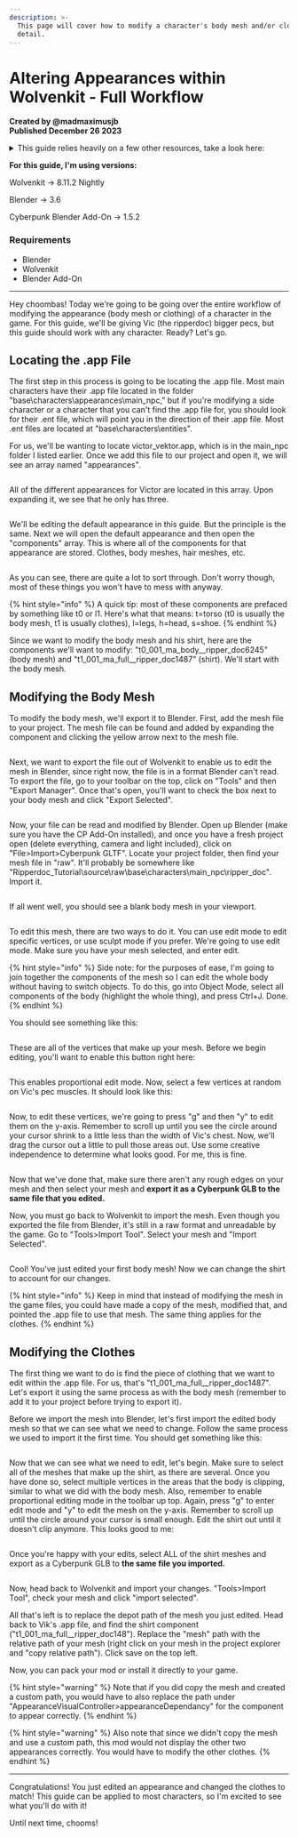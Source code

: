 ```yaml
---
description: >-
  This page will cover how to modify a character's body mesh and/or clothes, in
  detail.
---
```


# Altering Appearances within Wolvenkit - Full Workflow

**Created by @madmaximusjb**\
**Published December 26 2023**

<details>

<summary>This guide relies heavily on a few other resources, take a look here:</summary>

[Appearances: change the looks](https://wiki.redmodding.org/cyberpunk-2077-modding/for-mod-creators/modding-guides/npcs/appearances-change-the-looks#wait-this-isnt-what-i-want)\
[Creating a Mod](https://wiki.redmodding.org/wolvenkit/getting-started/creating-a-mod)\
[Exporting Characters to Blender](https://wiki.redmodding.org/wolvenkit/modding-community/exporting-to-blender)\
[Refit Clothes Easily](https://youtu.be/RK3AAfOHh40?si=2LWG72v\_aVHjhr2b)

</details>

**For this guide, I'm using versions:**

Wolvenkit -> 8.11.2 Nightly

Blender -> 3.6

Cyberpunk Blender Add-On -> 1.5.2

### Requirements

* Blender
* Wolvenkit
* Blender Add-On

***

Hey choombas! Today we're going to be going over the entire workflow of modifying the appearance (body mesh or clothing) of a character in the game. For this guide, we'll be giving Vic (the ripperdoc) bigger pecs, but this guide should work with any character. Ready? Let's go.

## Locating the .app File

The first step in this process is going to be locating the .app file. Most main characters have their .app file located in the folder "base\characters\appearances\main\_npc," but if you're modifying a side character or a character that you can't find the .app file for, you should look for their .ent file, which will point you in the direction of their .app file. Most .ent files are located at "base\characters\entities".

For us, we'll be wanting to locate victor\_vektor.app, which is in the main\_npc folder I listed earlier. Once we add this file to our project and open it, we will see an array named "appearances".

<figure><img src="../../../.gitbook/assets/image (1) (1) (1).png" alt=""><figcaption></figcaption></figure>

All of the different appearances for Victor are located in this array. Upon expanding it, we see that he only has three.

<figure><img src="../../../.gitbook/assets/image (2) (1) (1).png" alt=""><figcaption></figcaption></figure>

We'll be editing the default appearance in this guide. But the principle is the same. Next we will open the default appearance and then open the "components" array. This is where all of the components for that appearance are stored. Clothes, body meshes, hair meshes, etc.&#x20;

<figure><img src="../../../.gitbook/assets/image (3) (1) (1).png" alt=""><figcaption></figcaption></figure>

As you can see, there are quite a lot to sort through. Don't worry though, most of these things you won't have to mess with anyway.

{% hint style="info" %}
A quick tip: most of these components are prefaced by something like t0 or l1. Here's what that means: t=torso (t0 is usually the body mesh, t1 is usually clothes), l=legs, h=head, s=shoe.
{% endhint %}

Since we want to modify the body mesh and his shirt, here are the components we'll want to modify: "t0\_001\_ma\_body\_\_ripper\_doc6245" (body mesh) and "t1\_001\_ma\_full\_\_ripper\_doc1487" (shirt). We'll start with the body mesh.

## Modifying the Body Mesh

To modify the body mesh, we'll export it to Blender. First, add the mesh file to your project. The mesh file can be found and added by expanding the component and clicking the yellow arrow next to the mesh file.

<figure><img src="../../../.gitbook/assets/image (4) (1) (1).png" alt=""><figcaption></figcaption></figure>

Next, we want to export the file out of Wolvenkit to enable us to edit the mesh in Blender, since right now, the file is in a format Blender can't read. To export the file, go to your toolbar on the top, click on "Tools" and then "Export Manager". Once that's open, you'll want to check the box next to your body mesh and click "Export Selected".

<figure><img src="../../../.gitbook/assets/image (5) (1) (1).png" alt=""><figcaption></figcaption></figure>

Now, your file can be read and modified by Blender. Open up Blender (make sure you have the CP Add-On installed), and once you have a fresh project open (delete everything, camera and light included), click on "File>Import>Cyberpunk GLTF". Locate your project folder, then find your mesh file in "raw". It'll probably be somewhere like "Ripperdoc\_Tutorial\source\raw\base\characters\main\_npc\ripper\_doc". Import it.

<figure><img src="../../../.gitbook/assets/image (6) (1).png" alt=""><figcaption></figcaption></figure>

If all went well, you should see a blank body mesh in your viewport.

<figure><img src="../../../.gitbook/assets/image (7).png" alt=""><figcaption></figcaption></figure>

To edit this mesh, there are two ways to do it. You can use edit mode to edit specific vertices, or use sculpt mode if you prefer. We're going to use edit mode. Make sure you have your mesh selected, and enter edit.&#x20;

{% hint style="info" %}
Side note: for the purposes of ease, I'm going to join together the components of the mesh so I can edit the whole body without having to switch objects. To do this, go into Object Mode, select all components of the body (highlight the whole thing), and press Ctrl+J. Done.
{% endhint %}

You should see something like this:

<figure><img src="../../../.gitbook/assets/image (8).png" alt=""><figcaption></figcaption></figure>

These are all of the vertices that make up your mesh. Before we begin editing, you'll want to enable this button right here:

<figure><img src="../../../.gitbook/assets/image (9).png" alt=""><figcaption></figcaption></figure>

This enables proportional edit mode. Now, select a few vertices at random on Vic's pec muscles. It should look like this:

<figure><img src="../../../.gitbook/assets/image (10).png" alt=""><figcaption></figcaption></figure>

Now, to edit these vertices, we're going to press "g" and then "y" to edit them on the y-axis. Remember to scroll up until you see the circle around your cursor shrink to a little less than the width of Vic's chest. Now, we'll drag the cursor out a little to pull those areas out. Use some creative independence to determine what looks good. For me, this is fine.

<figure><img src="../../../.gitbook/assets/image (11).png" alt=""><figcaption></figcaption></figure>

Now that we've done that, make sure there aren't any rough edges on your mesh and then select your mesh and **export it as a Cyberpunk GLB to the same file that you edited.**

Now, you must go back to Wolvenkit to import the mesh. Even though you exported the file from Blender, it's still in a raw format and unreadable by the game. Go to "Tools>Import Tool". Select your mesh and "Import Selected".

<figure><img src="../../../.gitbook/assets/image (12).png" alt=""><figcaption></figcaption></figure>

Cool! You've just edited your first body mesh! Now we can change the shirt to account for our changes.

{% hint style="info" %}
Keep in mind that instead of modifying the mesh in the game files, you could have made a copy of the mesh, modified that, and pointed the .app file to use that mesh. The same thing applies for the clothes.
{% endhint %}

## Modifying the Clothes

The first thing we want to do is find the piece of clothing that we want to edit within the .app file. For us, that's "t1\_001\_ma\_full\_\_ripper\_doc1487". Let's export it using the same process as with the body mesh (remember to add it to your project before trying to export it).

Before we import the mesh into Blender, let's first import the edited body mesh so that we can see what we need to change. Follow the same process we used to import it the first time. You should get something like this:

<figure><img src="../../../.gitbook/assets/image (13).png" alt=""><figcaption></figcaption></figure>

Now that we can see what we need to edit, let's begin. Make sure to select all of the meshes that make up the shirt, as there are several. Once you have done so, select multiple vertices in the areas that the body is clipping, similar to what we did with the body mesh. Also, remember to enable proportional editing mode in the toolbar up top. Again, press "g" to enter edit mode and "y" to edit the mesh on the y-axis. Remember to scroll up until the circle around your cursor is small enough. Edit the shirt out until it doesn't clip anymore. This looks good to me:

<figure><img src="../../../.gitbook/assets/image (14).png" alt=""><figcaption></figcaption></figure>

Once you're happy with your edits, select ALL of the shirt meshes and export as a Cyberpunk GLB to **the same file you imported.**&#x20;

<figure><img src="../../../.gitbook/assets/image (15).png" alt=""><figcaption></figcaption></figure>

Now, head back to Wolvenkit and import your changes. "Tools>Import Tool", check your mesh and click "import selected".

All that's left is to replace the depot path of the mesh you just edited. Head back to Vik's .app file, and find the shirt component ("t1\_001\_ma\_full\_\_ripper\_doc148"). Replace the "mesh" path with the relative path of your mesh (right click on your mesh in the project explorer and "copy relative path"). Click save on the top left.

Now, you can pack your mod or install it directly to your game.

{% hint style="warning" %}
Note that if you did copy the mesh and created a custom path, you would have to also replace the path under "AppearanceVisualController>appearanceDependancy" for the component to appear correctly.
{% endhint %}

{% hint style="warning" %}
Also note that since we didn't copy the mesh and use a custom path, this mod would not display the other two appearances correctly. You would have to modify the other clothes.
{% endhint %}

***

Congratulations! You just edited an appearance and changed the clothes to match! This guide can be applied to most characters, so I'm excited to see what you'll do with it!

Until next time, chooms!

